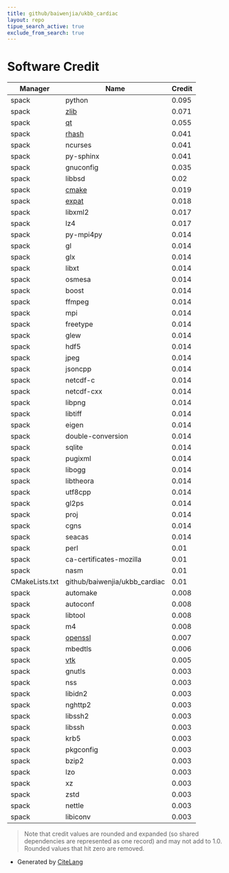 ```yaml
---
title: github/baiwenjia/ukbb_cardiac
layout: repo
tipue_search_active: true
exclude_from_search: true
---
```

# Software Credit

|Manager|Name|Credit|
|-------|----|------|
|spack|python|0.095|
|spack|[zlib](https://zlib.net)|0.071|
|spack|[qt](https://qt.io)|0.055|
|spack|[rhash](https://sourceforge.net/projects/rhash/)|0.041|
|spack|ncurses|0.041|
|spack|py-sphinx|0.041|
|spack|gnuconfig|0.035|
|spack|libbsd|0.02|
|spack|[cmake](https://www.cmake.org)|0.019|
|spack|[expat](https://libexpat.github.io/)|0.018|
|spack|libxml2|0.017|
|spack|lz4|0.017|
|spack|py-mpi4py|0.014|
|spack|gl|0.014|
|spack|glx|0.014|
|spack|libxt|0.014|
|spack|osmesa|0.014|
|spack|boost|0.014|
|spack|ffmpeg|0.014|
|spack|mpi|0.014|
|spack|freetype|0.014|
|spack|glew|0.014|
|spack|hdf5|0.014|
|spack|jpeg|0.014|
|spack|jsoncpp|0.014|
|spack|netcdf-c|0.014|
|spack|netcdf-cxx|0.014|
|spack|libpng|0.014|
|spack|libtiff|0.014|
|spack|eigen|0.014|
|spack|double-conversion|0.014|
|spack|sqlite|0.014|
|spack|pugixml|0.014|
|spack|libogg|0.014|
|spack|libtheora|0.014|
|spack|utf8cpp|0.014|
|spack|gl2ps|0.014|
|spack|proj|0.014|
|spack|cgns|0.014|
|spack|seacas|0.014|
|spack|perl|0.01|
|spack|ca-certificates-mozilla|0.01|
|spack|nasm|0.01|
|CMakeLists.txt|github/baiwenjia/ukbb_cardiac|0.01|
|spack|automake|0.008|
|spack|autoconf|0.008|
|spack|libtool|0.008|
|spack|m4|0.008|
|spack|[openssl](https://www.openssl.org)|0.007|
|spack|mbedtls|0.006|
|spack|[vtk](http://www.vtk.org)|0.005|
|spack|gnutls|0.003|
|spack|nss|0.003|
|spack|libidn2|0.003|
|spack|nghttp2|0.003|
|spack|libssh2|0.003|
|spack|libssh|0.003|
|spack|krb5|0.003|
|spack|pkgconfig|0.003|
|spack|bzip2|0.003|
|spack|lzo|0.003|
|spack|xz|0.003|
|spack|zstd|0.003|
|spack|nettle|0.003|
|spack|libiconv|0.003|


> Note that credit values are rounded and expanded (so shared dependencies are represented as one record) and may not add to 1.0. Rounded values that hit zero are removed.


- Generated by [CiteLang](https://github.com/vsoch/citelang)
